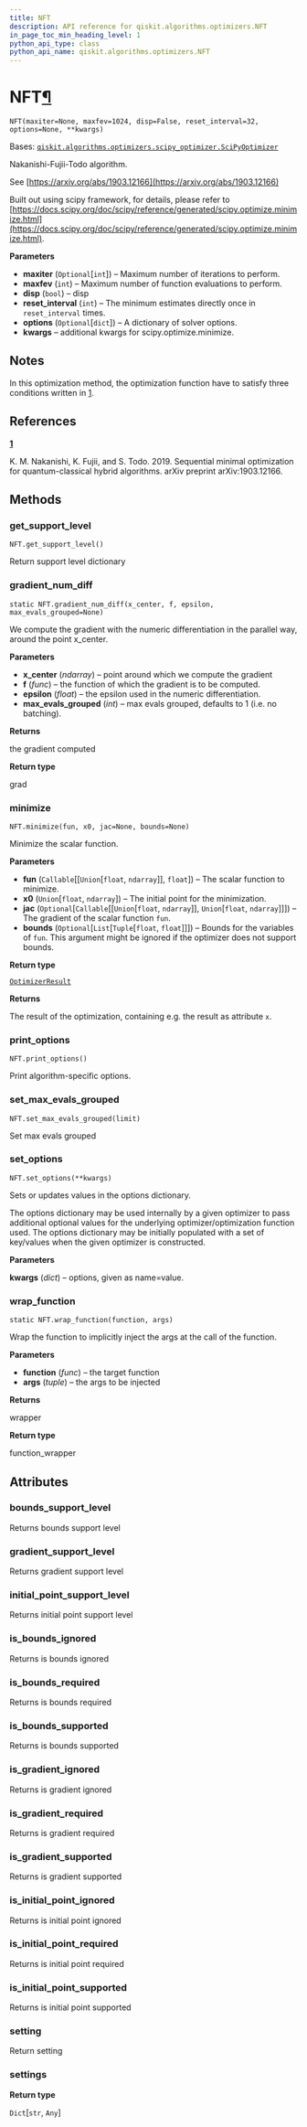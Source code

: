 ```yaml
---
title: NFT
description: API reference for qiskit.algorithms.optimizers.NFT
in_page_toc_min_heading_level: 1
python_api_type: class
python_api_name: qiskit.algorithms.optimizers.NFT
---
```


# NFT[¶](#nft "Permalink to this headline")

<span id="qiskit.algorithms.optimizers.NFT" />

`NFT(maxiter=None, maxfev=1024, disp=False, reset_interval=32, options=None, **kwargs)`

Bases: [`qiskit.algorithms.optimizers.scipy_optimizer.SciPyOptimizer`](qiskit.algorithms.optimizers.SciPyOptimizer "qiskit.algorithms.optimizers.scipy_optimizer.SciPyOptimizer")

Nakanishi-Fujii-Todo algorithm.

See [https://arxiv.org/abs/1903.12166](https://arxiv.org/abs/1903.12166)

Built out using scipy framework, for details, please refer to [https://docs.scipy.org/doc/scipy/reference/generated/scipy.optimize.minimize.html](https://docs.scipy.org/doc/scipy/reference/generated/scipy.optimize.minimize.html).

**Parameters**

*   **maxiter** (`Optional`\[`int`]) – Maximum number of iterations to perform.
*   **maxfev** (`int`) – Maximum number of function evaluations to perform.
*   **disp** (`bool`) – disp
*   **reset\_interval** (`int`) – The minimum estimates directly once in `reset_interval` times.
*   **options** (`Optional`\[`dict`]) – A dictionary of solver options.
*   **kwargs** – additional kwargs for scipy.optimize.minimize.

## Notes

In this optimization method, the optimization function have to satisfy three conditions written in [1](#id2).

## References

**[1](#id1)**

K. M. Nakanishi, K. Fujii, and S. Todo. 2019. Sequential minimal optimization for quantum-classical hybrid algorithms. arXiv preprint arXiv:1903.12166.

## Methods

### get\_support\_level

<span id="qiskit.algorithms.optimizers.NFT.get_support_level" />

`NFT.get_support_level()`

Return support level dictionary

### gradient\_num\_diff

<span id="qiskit.algorithms.optimizers.NFT.gradient_num_diff" />

`static NFT.gradient_num_diff(x_center, f, epsilon, max_evals_grouped=None)`

We compute the gradient with the numeric differentiation in the parallel way, around the point x\_center.

**Parameters**

*   **x\_center** (*ndarray*) – point around which we compute the gradient
*   **f** (*func*) – the function of which the gradient is to be computed.
*   **epsilon** (*float*) – the epsilon used in the numeric differentiation.
*   **max\_evals\_grouped** (*int*) – max evals grouped, defaults to 1 (i.e. no batching).

**Returns**

the gradient computed

**Return type**

grad

### minimize

<span id="qiskit.algorithms.optimizers.NFT.minimize" />

`NFT.minimize(fun, x0, jac=None, bounds=None)`

Minimize the scalar function.

**Parameters**

*   **fun** (`Callable`\[\[`Union`\[`float`, `ndarray`]], `float`]) – The scalar function to minimize.
*   **x0** (`Union`\[`float`, `ndarray`]) – The initial point for the minimization.
*   **jac** (`Optional`\[`Callable`\[\[`Union`\[`float`, `ndarray`]], `Union`\[`float`, `ndarray`]]]) – The gradient of the scalar function `fun`.
*   **bounds** (`Optional`\[`List`\[`Tuple`\[`float`, `float`]]]) – Bounds for the variables of `fun`. This argument might be ignored if the optimizer does not support bounds.

**Return type**

[`OptimizerResult`](qiskit.algorithms.optimizers.OptimizerResult "qiskit.algorithms.optimizers.optimizer.OptimizerResult")

**Returns**

The result of the optimization, containing e.g. the result as attribute `x`.

### print\_options

<span id="qiskit.algorithms.optimizers.NFT.print_options" />

`NFT.print_options()`

Print algorithm-specific options.

### set\_max\_evals\_grouped

<span id="qiskit.algorithms.optimizers.NFT.set_max_evals_grouped" />

`NFT.set_max_evals_grouped(limit)`

Set max evals grouped

### set\_options

<span id="qiskit.algorithms.optimizers.NFT.set_options" />

`NFT.set_options(**kwargs)`

Sets or updates values in the options dictionary.

The options dictionary may be used internally by a given optimizer to pass additional optional values for the underlying optimizer/optimization function used. The options dictionary may be initially populated with a set of key/values when the given optimizer is constructed.

**Parameters**

**kwargs** (*dict*) – options, given as name=value.

### wrap\_function

<span id="qiskit.algorithms.optimizers.NFT.wrap_function" />

`static NFT.wrap_function(function, args)`

Wrap the function to implicitly inject the args at the call of the function.

**Parameters**

*   **function** (*func*) – the target function
*   **args** (*tuple*) – the args to be injected

**Returns**

wrapper

**Return type**

function\_wrapper

## Attributes

<span id="qiskit.algorithms.optimizers.NFT.bounds_support_level" />

### bounds\_support\_level

Returns bounds support level

<span id="qiskit.algorithms.optimizers.NFT.gradient_support_level" />

### gradient\_support\_level

Returns gradient support level

<span id="qiskit.algorithms.optimizers.NFT.initial_point_support_level" />

### initial\_point\_support\_level

Returns initial point support level

<span id="qiskit.algorithms.optimizers.NFT.is_bounds_ignored" />

### is\_bounds\_ignored

Returns is bounds ignored

<span id="qiskit.algorithms.optimizers.NFT.is_bounds_required" />

### is\_bounds\_required

Returns is bounds required

<span id="qiskit.algorithms.optimizers.NFT.is_bounds_supported" />

### is\_bounds\_supported

Returns is bounds supported

<span id="qiskit.algorithms.optimizers.NFT.is_gradient_ignored" />

### is\_gradient\_ignored

Returns is gradient ignored

<span id="qiskit.algorithms.optimizers.NFT.is_gradient_required" />

### is\_gradient\_required

Returns is gradient required

<span id="qiskit.algorithms.optimizers.NFT.is_gradient_supported" />

### is\_gradient\_supported

Returns is gradient supported

<span id="qiskit.algorithms.optimizers.NFT.is_initial_point_ignored" />

### is\_initial\_point\_ignored

Returns is initial point ignored

<span id="qiskit.algorithms.optimizers.NFT.is_initial_point_required" />

### is\_initial\_point\_required

Returns is initial point required

<span id="qiskit.algorithms.optimizers.NFT.is_initial_point_supported" />

### is\_initial\_point\_supported

Returns is initial point supported

<span id="qiskit.algorithms.optimizers.NFT.setting" />

### setting

Return setting

<span id="qiskit.algorithms.optimizers.NFT.settings" />

### settings

**Return type**

`Dict`\[`str`, `Any`]

